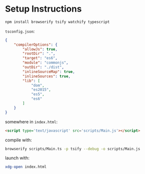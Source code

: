 # Setup Instructions
```bash
npm install browserify tsify watchify typescript
```

`tsconfig.json`:
```json
{
    "compilerOptions": {
        "allowJs": true,
        "rootDir": ".",
        "target": "es6",
        "module": "commonjs",
        "outDir": "./dist",
        "inlineSourceMap": true,
        "inlineSources": true,
        "lib": [
            "dom",
            "es2015",
            "es5",
            "es6"
        ]
    }
}
```

somewhere in `index.html`: 
```html
<script type='text/javascript' src='scripts/Main.js'></script>
```

compile with:
```bash
browserify scripts/Main.ts -p tsify --debug -o scripts/Main.js 
```

launch with:
```bash
xdg-open index.html
```

